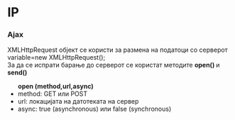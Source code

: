 # IP
<h3>Ajax</h3>

XMLHttpRequest објект се користи за размена на податоци со серверот<br>
variable=new XMLHttpRequest();<br>
За да се испрати барање до серверот се користат методите <b> open() </b> и <b>send()</b><br>

<ul><b>open (method,url,async)</b><br>
  <li>method: GET или POST </li>
  <li>url: локацијата на датотеката на сервер</li>
  <li>async: true (asynchronous) или false (synchronous)</li>
</ul>
